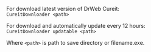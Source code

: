 For download latest version of DrWeb Cureit:  
```CureitDownloader <path>```

For download and automatically update every 12 hours:  
```CureitDownloader updatable <path>```  

Where ```<path>``` is path to save directory or filename.exe.  